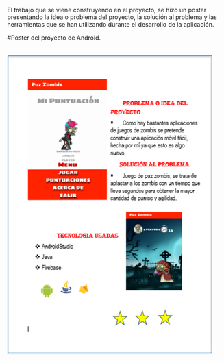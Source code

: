 El trabajo que se viene construyendo  en el proyecto, se hizo un 
poster presentando la idea o problema del proyecto, la solución al problema y las herramientas que se han utilizando durante el desarrollo de la aplicación.

#Poster del proyecto de Android.

<br> 
<img height="700" src="https://github.com/lorelia1818/Proyecto-Android-electiva-/blob/main/documentos/Poster/poster.png"> 

<br>